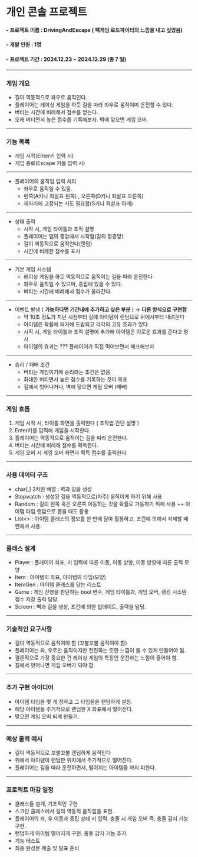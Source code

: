 # 개인 콘솔 프로젝트
#### - 프로젝트 이름 : DrivingAndEscape ( 팩게임 로드파이터의 느낌을 내고 싶었음)
#### - 개발 인원 : 1명
#### - 프로젝트 기간 : 2024.12.23 ~ 2024.12.29 (총 7 일)
---
### 게임 개요
- 길이 역동적으로 좌우로 움직인다.
- 플레이어는 레이싱 게임을 하듯 길을 따라 좌우로 움직이며 운전할 수 있다.
- 버티는 시간에 비례해서 점수를 얻는다.
- 오래 버티면서 높은 점수를 기록해보자. 벽에 닿으면 게임 오버.

---

### 기능 목록
- 게임 시작(Enter키 입력 시)
- 게임 종료(Escape 키를 입력 시)
---
- 플레이어의 움직임 입력 처리
   - 좌우로 움직일 수 있음.
   - 왼쪽(A키나 화살표 왼쪽) , 오른쪽(D키나 화살표 오른쪽)
   - 제자리에 고정되는 키도 필요함(S키나 화살표 아래)
---
- 상태 출력
  - 시작 시, 게임 타이틀과 조작 설명 
  - 플레이어는 맵의 중앙에서 시작함(길의 정중앙)
  - 길이 역동적으로 움직인다(랜덤)
  - 시간에 비례한 점수를 표시
---
- 기본 게임 시스템
  -  레이싱 게임을 하듯 역동적으로 움직이는 길을 따라 운전한다
  -  좌우로 움직일 수 있으며, 중립에 있을 수 있다.
  -  버티는 시간에 비례해서 점수가 올라간다.
---
- 이벤트 발생 ( **가능하다면 기간내에 추가하고 싶은 부분** ) → **다른 방식으로 구현함**
  - 약 10초 정도가 지난 시점부터 길에 아이템이 랜덤으로 위에서부터 내려온다
  - 아이템은 확률에 의거해 드랍되고 각각의 고유 효과가 있다
  - 시작 시, 게임 타이틀과 조작 설명에 추가해 아이템은 이로운 효과를 준다고 명시
  - 아이템의 효과는 ??? 플레이어가 직접 먹어보면서 체크해보자
---
- 승리 / 패배 조건
  - 버티는 게임이기에 승리라는 조건은 없음
  - 최대한 버티면서 높은 점수를 기록하는 것이 목표
  - 길에서 벗어나거나, 벽에 닿으면 게임 오버 (패배)
---
### 게임 흐름
1. 게임 시작 시, 타이틀 화면을 출력한다 ( 조작법 간단 설명 )
2. Enter키를 입력해 게임을 시작한다.
3. 플레이어는 역동적으로 움직이는 길을 따라 운전한다.
4. 버티는 시간에 비례해 점수를 획득한다.
5. 게임 오버 시 게임 오버 화면과 획득 점수를 출력한다.
---
### 사용 데이터 구조
- char[,] 2차원 배열 : 벽과 길을 생성
- Stopwatch : 생성된 길을 역동적으로(자주) 움직이게 하기 위해 사용
- Random : 길의 왼쪽 혹은 오른쪽 이동하는 것을 확률로 가동하기 위해 사용 ++ 아이템 타입 랜덤으로 뽑을 때도 활용 
- List<> : 아이템 클래스의 정보를 한 번에 담아 활용하고, 조건에 의해서 삭제할 때 편해서 사용.

---
### 클래스 설계
- Player : 플레이어 좌표, 키 입력에 따른 이동, 이동 방향, 이동 방향에 따른 출력 모양
- Item : 아이템의 좌표, 아이템의 타입(모양)
- ItemGen : 아이템 클래스를 담는 리스트
- Game : 게임 진행을 판단하는 bool 변수, 게임 타이틀과, 게임 오버, 랭킹 시스템 점수 저장 출력 담당.
- Screen : 벽과 길을 생성, 조건에 의한 업데이트, 출력을 담당. 
---
### 기술적인 요구사항
- 길이 역동적으로 움직여야 함 (꼬불꼬불 움직여야 함)
- 플레이어는 좌, 우로만 움직이지만 전진하는 듯한 느낌이 들 수 있게 만들어야 됨.
- 결론적으로 가장 중요한 건 레이싱 게임의 특징인 운전하는 느낌이 들어야 함.
- 길에서 벗어나면 게임 오버가 되야 함.
---
### 추가 구현 아이디어
- 아이템 타입을 몇 개 정하고 그 타입들을 랜덤하게 설정.
- 해당 아이템들 주기적으로 랜덤한 X 좌표에서 떨어진다.
- 맞으면 게임 오버 되게 만들기.
---
### 예상 출력 예시
- 길이 역동적으로 꼬불꼬불 랜덤하게 움직인다
- 위에서 아이템이 랜덤한 위치에서 주기적으로 떨어진다.
- 플레이어는 길을 따라 운전하면서, 떨어지는 아이템들 까지 피한다.
---
### 프로젝트 마감 일정
- 클래스들 설계, 기초적인 구현
- 스크린 클래스에서 길의 역동적 움직임을 표현.
- 플레이어의 좌, 우 이동과 중립 상태 키 입력. 충돌 시 게임 오버 즉, 충돌 감지 기능 구현.
- 랜덤하게 아이템 떨어지게 구현. 충돌 감지 기능 추가.
- 기능 테스트
- 최종 완성본 제출 및 발표 준비

